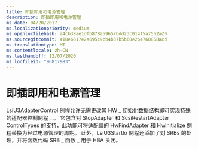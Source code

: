 ```yaml
---
title: 即插即用和电源管理
description: 即插即用和电源管理
ms.date: 04/20/2017
ms.localizationpriority: medium
ms.openlocfilehash: a4cb38ae1dfb878a59657bdd23c014f5a7552a20
ms.sourcegitcommit: 418e6617e2a695c9cb4b37b5b60e264760858acd
ms.translationtype: MT
ms.contentlocale: zh-CN
ms.lasthandoff: 12/07/2020
ms.locfileid: "96817983"
---
```

# <a name="plug-and-play-and-power-management"></a>即插即用和电源管理


LsiU3AdapterControl 例程允许无需更改其 HW \_ 初始化数据结构即可实现特殊的适配器控制例程 \_ 。 它包含对 StopAdapter 和 ScsiRestartAdapter ControlTypes 的支持，此功能可将适配器的 HwFindAdapter 和 HwInitialize 例程替换为经过电源管理的周期。 此外，LsiU3StartIo 例程还添加了对 SRBs 的处理，并将函数代码 SRB \_ 函数 \_ 用于 HBA 关闭。

 

 




